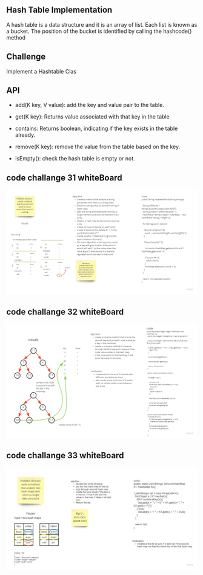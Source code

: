 
## Hash Table Implementation
A hash table is a data structure and it is an array of list. Each list is known as a bucket. The position of the bucket is identified by calling the hashcode() method

## Challenge
Implement a Hashtable Clas

## API
 - add(K key, V value): add the key and value pair to the table.

 - get(K key): Returns value associated with that key in the table

 - contains: Returns boolean, indicating if the key exists in the table already.

 - remove(K key): remove the value from the table based on the key.

 - isEmpty(): check the hash table is empty or not.


## code challange 31 whiteBoard


![code31](https://raw.githubusercontent.com/saraalshater/data-structures-and-algorithms/main/java/hashtable/gradle/code31.jpg)






## code challange 32 whiteBoard


![code32](https://raw.githubusercontent.com/saraalshater/data-structures-and-algorithms/main/java/hashtable/gradle/code32.jpg)






## code challange 33 whiteBoard
![code33](https://raw.githubusercontent.com/saraalshater/data-structures-and-algorithms/main/java/hashtable/gradle/33.jpg)

